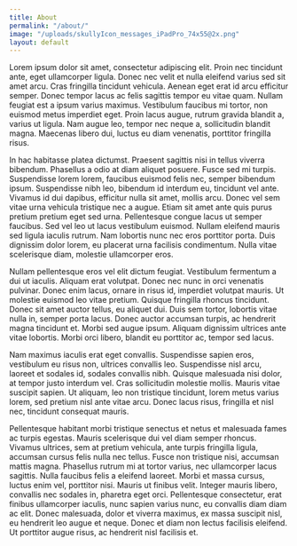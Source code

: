 ```yaml
---
title: About
permalink: "/about/"
image: "/uploads/skullyIcon_messages_iPadPro_74x55@2x.png"
layout: default
---
```


Lorem ipsum dolor sit amet, consectetur adipiscing elit. Proin nec tincidunt ante, eget ullamcorper ligula. Donec nec velit et nulla eleifend varius sed sit amet arcu. Cras fringilla tincidunt vehicula. Aenean eget erat id arcu efficitur semper. Donec tempor lacus ac felis sagittis tempor eu vitae quam. Nullam feugiat est a ipsum varius maximus. Vestibulum faucibus mi tortor, non euismod metus imperdiet eget. Proin lacus augue, rutrum gravida blandit a, varius ut ligula. Nam augue leo, tempor nec neque a, sollicitudin blandit magna. Maecenas libero dui, luctus eu diam venenatis, porttitor fringilla risus.

In hac habitasse platea dictumst. Praesent sagittis nisi in tellus viverra bibendum. Phasellus a odio at diam aliquet posuere. Fusce sed mi turpis. Suspendisse lorem lorem, faucibus euismod felis nec, semper bibendum ipsum. Suspendisse nibh leo, bibendum id interdum eu, tincidunt vel ante. Vivamus id dui dapibus, efficitur nulla sit amet, mollis arcu. Donec vel sem vitae urna vehicula tristique nec a augue. Etiam sit amet ante quis purus pretium pretium eget sed urna. Pellentesque congue lacus ut semper faucibus. Sed vel leo ut lacus vestibulum euismod. Nullam eleifend mauris sed ligula iaculis rutrum. Nam lobortis nunc nec eros porttitor porta. Duis dignissim dolor lorem, eu placerat urna facilisis condimentum. Nulla vitae scelerisque diam, molestie ullamcorper eros.

Nullam pellentesque eros vel elit dictum feugiat. Vestibulum fermentum a dui ut iaculis. Aliquam erat volutpat. Donec nec nunc in orci venenatis pulvinar. Donec enim lacus, ornare in risus id, imperdiet volutpat mauris. Ut molestie euismod leo vitae pretium. Quisque fringilla rhoncus tincidunt. Donec sit amet auctor tellus, eu aliquet dui. Duis sem tortor, lobortis vitae nulla in, semper porta lacus. Donec auctor accumsan turpis, ac hendrerit magna tincidunt et. Morbi sed augue ipsum. Aliquam dignissim ultrices ante vitae lobortis. Morbi orci libero, blandit eu porttitor ac, tempor sed lacus.

Nam maximus iaculis erat eget convallis. Suspendisse sapien eros, vestibulum eu risus non, ultrices convallis leo. Suspendisse nisl arcu, laoreet et sodales id, sodales convallis nibh. Quisque malesuada nisi dolor, at tempor justo interdum vel. Cras sollicitudin molestie mollis. Mauris vitae suscipit sapien. Ut aliquam, leo non tristique tincidunt, lorem metus varius lorem, sed pretium nisl ante vitae arcu. Donec lacus risus, fringilla et nisl nec, tincidunt consequat mauris.

Pellentesque habitant morbi tristique senectus et netus et malesuada fames ac turpis egestas. Mauris scelerisque dui vel diam semper rhoncus. Vivamus ultrices, sem at pretium vehicula, ante turpis fringilla ligula, accumsan cursus felis nulla nec tellus. Fusce non tristique nisi, accumsan mattis magna. Phasellus rutrum mi at tortor varius, nec ullamcorper lacus sagittis. Nulla faucibus felis a eleifend laoreet. Morbi et massa cursus, luctus enim vel, porttitor nisi. Mauris ut finibus velit. Integer mauris libero, convallis nec sodales in, pharetra eget orci. Pellentesque consectetur, erat finibus ullamcorper iaculis, nunc sapien varius nunc, eu convallis diam diam ac elit. Donec malesuada, dolor et viverra maximus, ex massa suscipit nisl, eu hendrerit leo augue et neque. Donec et diam non lectus facilisis eleifend. Ut porttitor augue risus, ac hendrerit nisl facilisis et.